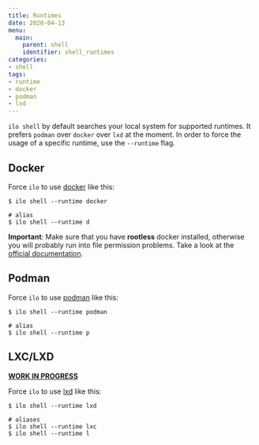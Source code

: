 ```yaml
---
title: Runtimes
date: 2020-04-13
menu:
  main:
    parent: shell
    identifier: shell_runtimes
categories:
- shell
tags:
- runtime
- docker
- podman
- lxd
---
```


`ilo shell` by default searches your local system for supported runtimes. It prefers `podman` over `docker` over `lxd` at the moment. In order to force the usage of a specific runtime, use the `--runtime` flag.

## Docker

Force `ilo` to use [docker](https://www.docker.com/)  like this:

```shell script
$ ilo shell --runtime docker

# alias
$ ilo shell --runtime d
```

**Important**: Make sure that you have **rootless** docker installed, otherwise you will probably run into file permission problems. Take a look at the [official documentation](https://docs.docker.com/engine/security/rootless/).

## Podman

Force `ilo` to use [podman](https://podman.io/) like this:

```shell script
$ ilo shell --runtime podman

# alias
$ ilo shell --runtime p
```

## LXC/LXD

[**WORK IN PROGRESS**](https://github.com/metio/ilo/issues/41)

Force `ilo` to use [lxd](https://linuxcontainers.org/lxd/introduction/) like this:

```shell script
$ ilo shell --runtime lxd

# aliases
$ ilo shell --runtime lxc
$ ilo shell --runtime l
```
